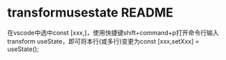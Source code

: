 # transformusestate README

在vscode中选中const [xxx,]，使用快捷键shift+command+p打开命令行输入transform useState，即可将本行(或多行)变更为const [xxx,setXxx] = useState();